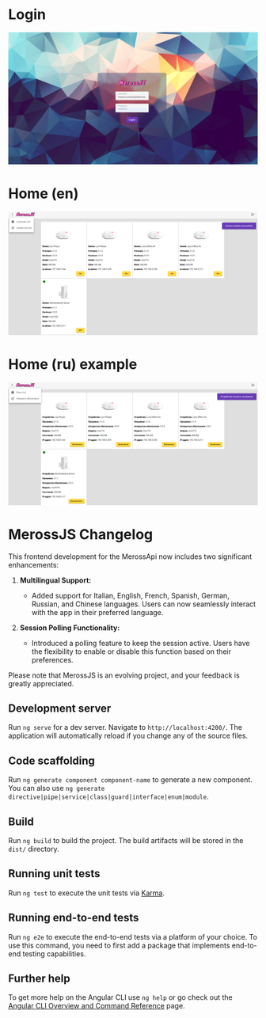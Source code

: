 # Login

![ezcv logo](https://raw.githubusercontent.com/ignotochi/MerossJS/master/demos/images/merossJs_login.png)


# Home (en)

![ezcv logo](https://raw.githubusercontent.com/ignotochi/MerossJS/master/demos/images/merossJs_home.png)

# Home (ru) example

![ezcv logo](https://raw.githubusercontent.com/ignotochi/MerossJS/master/demos/images/marossJs_home_ru.png)

# MerossJS Changelog

This frontend development for the MerossApi now includes two significant enhancements:

1. **Multilingual Support:**
   - Added support for Italian, English, French, Spanish, German, Russian, and Chinese languages. Users can now seamlessly interact with the app in their preferred language.

2. **Session Polling Functionality:**
   - Introduced a polling feature to keep the session active. Users have the flexibility to enable or disable this function based on their preferences.

Please note that MerossJS is an evolving project, and your feedback is greatly appreciated.

## Development server

Run `ng serve` for a dev server. Navigate to `http://localhost:4200/`. The application will automatically reload if you change any of the source files.

## Code scaffolding

Run `ng generate component component-name` to generate a new component. You can also use `ng generate directive|pipe|service|class|guard|interface|enum|module`.

## Build

Run `ng build` to build the project. The build artifacts will be stored in the `dist/` directory.

## Running unit tests

Run `ng test` to execute the unit tests via [Karma](https://karma-runner.github.io).

## Running end-to-end tests

Run `ng e2e` to execute the end-to-end tests via a platform of your choice. To use this command, you need to first add a package that implements end-to-end testing capabilities.

## Further help

To get more help on the Angular CLI use `ng help` or go check out the [Angular CLI Overview and Command Reference](https://angular.io/cli) page.
